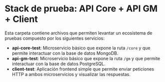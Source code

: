 # Stack de prueba: API Core + API GM + Client

Esta carpeta contiene archivos que permiten levantar un ecosistema de pruebas compuesto por los siguientes servicios:

- **api-core-test**: Microservicio básico que expone la ruta `/core` y que permite interactuar con la base de datos MongoDB.
- **api-gm-test**: Microservicio básico que expone la ruta `/gm` y que permite interactuar con la base de datos PostgreSQL.
- **client-test**: Aplicación frontend simple que permite enviar peticiones HTTP a ambos microservicios y visualizar las respuestas.
